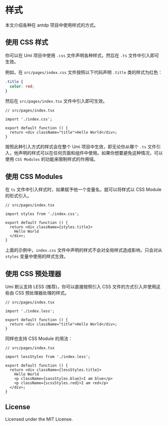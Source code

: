 # 样式
本文介绍各种在 antdp 项目中使用样式的方式。

## 使用 CSS 样式
你可以在 Umi 项目中使用 `.css` 文件声明各种样式，然后在 `.ts` 文件中引入即可生效。

例如，在 `src/pages/index.css` 文件按照以下代码声明 `.title` 类的样式为红色：

```css
.title {
  color: red;
}
```

然后在 `src/pages/index.tsx` 文件中引入即可生效。

```tsx
// src/pages/index.tsx
 
import './index.css';
 
export default function () {
  return <div className="title">Hello World</div>;
}
```
按照此种引入方式的样式会在整个 Umi 项目中生效，即无论你从哪个 `.ts` 文件引入，他声明的样式可以在任何页面和组件中使用。如果你想要避免这种情况，可以使用 `CSS Modules` 的功能来限制样式的作用域。

## 使用 CSS Modules
在 `ts` 文件中引入样式时，如果赋予他一个变量名，就可以将样式以 CSS Module 的形式引入。

```tsx
// src/pages/index.tsx
 
import styles from './index.css';
 
export default function () {
  return <div className={styles.title}>
    Hello World
  </div>;
}
```
上面的示例中，`index.css` 文件中声明的样式不会对全局样式造成影响，只会对从 `styles` 变量中使用的样式生效。

## 使用 CSS 预处理器
Umi 默认支持 LESS (推荐)，你可以直接按照引入 CSS 文件的方式引入并使用这些由 CSS 预处理器处理的样式。

```tsx
// src/pages/index.tsx
 
import './index.less';
 
export default function () {
  return <div className="title">Hello World</div>;
}
```
同样也支持 CSS Module 的用法：
```tsx
// src/pages/index.tsx
 
import lessStyles from './index.less';
 
export default function () {
  return <div className={lessStyles.title}>
    Hello World
    <p className={sassStyles.blue}>I am blue</p>
    <p className={scssStyles.red}>I am red</p>
  </div>;
}
```


## License

Licensed under the MIT License.